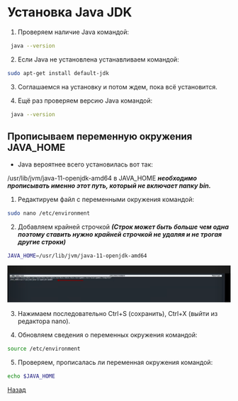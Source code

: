 
#   Установка Java JDK

1. Проверяем наличие Java командой:
```bash
 java --version
```
2. Если Java не установлена устанавливаем командой:
```bash
sudo apt-get install default-jdk
```

3. Соглашаемся на установку и потом ждем, пока всё установится.

4. Ещё раз проверяем версию Java командой:

```bash
 java --version
```

## Прописываем переменную окружения JAVA_HOME

- Java вероятнее всего установилась вот так:

/usr/lib/jvm/java-11-openjdk-amd64 в JAVA_HOME  ***необходимо прописывать именно этот путь, который не включает папку bin.***

1. Редактируем файл с переменными окружения командой:
```bash
sudo nano /etc/environment
```

2. Добавляем крайней строчкой ***(Строк может быть больше чем одна поэтому ставить нужно крайней строчкой не удаляя и не трогая другие строки)***

```bash
JAVA_HOME=/usr/lib/jvm/java-11-openjdk-amd64
```

![JAVA_HOME](/src/images/screenshots/bash.png)


3. Нажимаем последовательно Ctrl+S (сохранить), Ctrl+X (выйти из редактора nano).

4. Обновляем сведения о переменных окружения командой:
```bash
source /etc/environment
```
5. Проверяем, прописалась ли переменная окружения командой:
```bash
echo $JAVA_HOME
```


[Назад](/README.md)